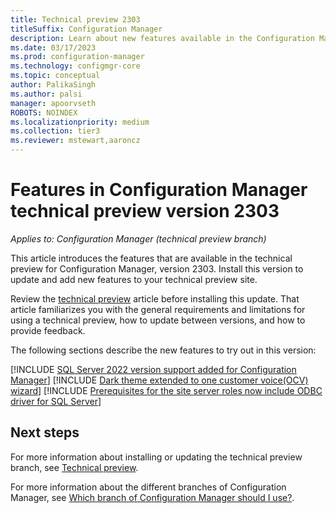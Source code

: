```yaml
---
title: Technical preview 2303
titleSuffix: Configuration Manager
description: Learn about new features available in the Configuration Manager technical preview branch version 2303.
ms.date: 03/17/2023
ms.prod: configuration-manager
ms.technology: configmgr-core
ms.topic: conceptual
author: PalikaSingh
ms.author: palsi
manager: apoorvseth
ROBOTS: NOINDEX
ms.localizationpriority: medium
ms.collection: tier3
ms.reviewer: mstewart,aaroncz 
---
```


# Features in Configuration Manager technical preview version 2303

*Applies to: Configuration Manager (technical preview branch)*

This article introduces the features that are available in the technical preview for Configuration Manager, version 2303. Install this version to update and add new features to your technical preview site.<!-- baseline only statement: When you install a new technical preview site, this release is also available as a baseline version.-->

Review the [technical preview](../technical-preview.md) article before installing this update. That article familiarizes you with the general requirements and limitations for using a technical preview, how to update between versions, and how to provide feedback.

The following sections describe the new features to try out in this version:

<!-- [!INCLUDE [Example feature name](includes/2201/1234567.md)] -->

[!INCLUDE [SQL Server 2022 version support added for Configuration Manager](includes/2303/17276757.md)]
[!INCLUDE [Dark theme extended to one customer voice(OCV) wizard](includes/2303/17433655.md)]
[!INCLUDE [Prerequisites for the site server roles now include ODBC driver for SQL Server](includes/2303/9081772.md)]

<!--## General known issues-->
<!--16822959-->
<!--Update to the default value of supersedence age in months for software updates.-->

<!--Removing SUP role in Admin Console does not reset the supersedence age property in WMI. As a result, while reconfiguring the role, the previously configured value is shown in the configuration window. This property needs to be reset to default value on role removal.-->
<!--  [!INCLUDE [11018755](includes/2112/known-issue-11018755.md)] -->
<!--## Other Updates
<!--15358429-->
<!--Offset for recurring monthly maintenance window schedules.-->
<!--Based upon your feedback, you can now offset monthly maintenance window schedules to better align deployments with the release of monthly security updates. For example, using a maximum offset of seven days after the second Tuesday of the month, sets the maintenance window for next Monday.-->  

## Next steps

For more information about installing or updating the technical preview branch, see [Technical preview](../technical-preview.md).

For more information about the different branches of Configuration Manager, see [Which branch of Configuration Manager should I use?](../../understand/which-branch-should-i-use.md).



